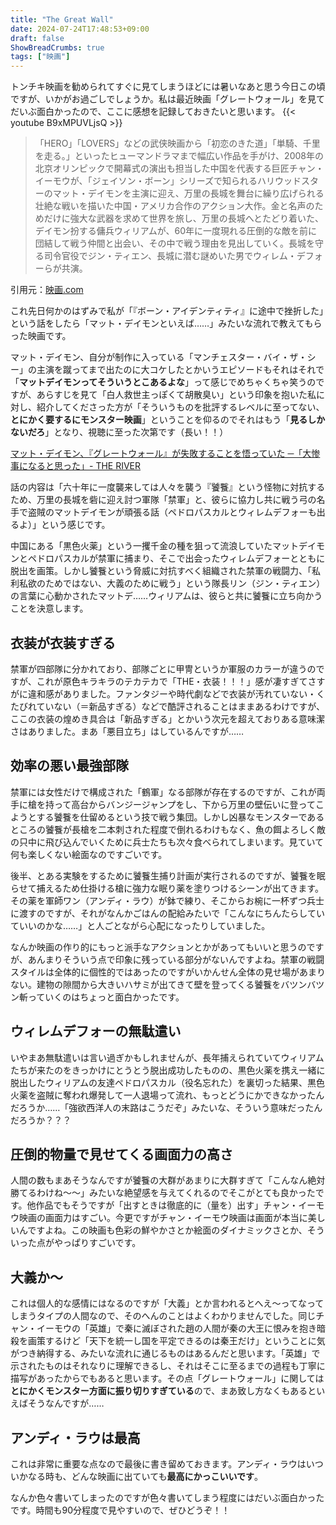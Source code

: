 ```yaml
---
title: "The Great Wall"
date: 2024-07-24T17:48:53+09:00
draft: false
ShowBreadCrumbs: true
tags: ["映画"]
---
```


トンチキ映画を勧められてすぐに見てしまうほどには暑いなあと思う今日この頃ですが、いかがお過ごしでしょうか。私は最近映画「グレートウォール」を見てだいぶ面白かったので、ここに感想を記録しておきたいと思います。
{{< youtube B9xMPUVLjsQ >}}


>「HERO」「LOVERS」などの武侠映画から「初恋のきた道」「単騎、千里を走る。」といったヒューマンドラマまで幅広い作品を手がけ、2008年の北京オリンピックで開幕式の演出も担当した中国を代表する巨匠チャン・イーモウが、「ジェイソン・ボーン」シリーズで知られるハリウッドスターのマット・デイモンを主演に迎え、万里の長城を舞台に繰り広げられる壮絶な戦いを描いた中国・アメリカ合作のアクション大作。金と名声のためだけに強大な武器を求めて世界を旅し、万里の長城へとたどり着いた、デイモン扮する傭兵ウィリアムが、60年に一度現れる圧倒的な敵を前に団結して戦う仲間と出会い、その中で戦う理由を見出していく。長城を守る司令官役でジン・ティエン、長城に潜む謎めいた男でウィレム・デフォーらが共演。

引用元：[映画.com](https://eiga.com/movie/86079/)


これ先日何かのはずみで私が「『ボーン・アイデンティティ』に途中で挫折した」という話をしたら「マット・デイモンといえば……」みたいな流れで教えてもらった映画です。

マット・デイモン、自分が制作に入っている「マンチェスター・バイ・ザ・シー」の主演を蹴ってまで出たのに大コケしたとかいうエピソードもそれはそれで「**マットデイモンってそういうとこあるよな**」って感じでめちゃくちゃ笑うのですが、あらすじを見て「白人救世主っぽくて胡散臭い」という印象を抱いた私に対し、紹介してくださった方が「そういうものを批評するレベルに至ってない、**とにかく要するにモンスター映画**」ということを仰るのでそれはもう「**見るしかないだろ**」となり、視聴に至った次第です（長い！！）

[マット・デイモン、『グレートウォール』が失敗することを悟っていた ─「大惨事になると思った」- THE RIVER](https://theriver.jp/great-wall-damon-disaster-knew/)

話の内容は「六十年に一度襲来しては人々を襲う『饕餮』という怪物に対抗するため、万里の長城を砦に迎え討つ軍隊「禁軍」と、彼らに協力し共に戦う弓の名手で盗賊のマットデイモンが頑張る話（ペドロパスカルとウィレムデフォーも出るよ）」という感じです。

中国にある「黒色火薬」という一攫千金の種を狙って流浪していたマットデイモンとペドロパスカルが禁軍に捕まり、そこで出会ったウィレムデフォーとともに脱出を画策。しかし饕餮という脅威に対抗すべく組織された禁軍の戦闘力、「私利私欲のためではない、大義のために戦う」という隊長リン（ジン・ティエン）の言葉に心動かされたマットデ……ウィリアムは、彼らと共に饕餮に立ち向かうことを決意します。

## 衣装が衣装すぎる

禁軍が四部隊に分かれており、部隊ごとに甲冑というか軍服のカラーが違うのですが、これが原色キラキラのテカテカで「THE・衣装！！！」感が凄すぎてさすがに違和感がありました。ファンタジーや時代劇などで衣装が汚れていない・くたびれていない（＝新品すぎる）などで酷評されることはままあるわけですが、ここの衣装の煌めき具合は「新品すぎる」とかいう次元を超えておりある意味潔さはありました。まあ「悪目立ち」はしているんですが……

## 効率の悪い最強部隊

禁軍には女性だけで構成された「鶴軍」なる部隊が存在するのですが、これが両手に槍を持って高台からバンジージャンプをし、下から万里の壁伝いに登ってこようとする饕餮を仕留めるという技で戦う集団。しかし凶暴なモンスターであるところの饕餮が長槍を二本刺された程度で倒れるわけもなく、魚の餌よろしく敵の只中に飛び込んでいくために兵士たちも次々食べられてしまいます。見ていて何も楽しくない絵面なのですごいです。

後半、とある実験をするために饕餮生捕り計画が実行されるのですが、饕餮を眠らせて捕えるため仕掛ける槍に強力な眠り薬を塗りつけるシーンが出てきます。その薬を軍師ワン（アンディ・ラウ）が鉢で練り、そこからお椀に一杯ずつ兵士に渡すのですが、それがなんかごはんの配給みたいで「こんなにちんたらしていていいのかな……」と人ごとながら心配になったりしていました。

なんか映画の作り的にもっと派手なアクションとかがあってもいいと思うのですが、あんまりそういう点で印象に残っている部分がないんですよね。禁軍の戦闘スタイルは全体的に個性的ではあったのですがいかんせん全体の見せ場があまりない。建物の隙間から大きいハサミが出てきて壁を登ってくる饕餮をバツンバツン斬っていくのはちょっと面白かったです。

## ウィレムデフォーの無駄遣い

いやまあ無駄遣いは言い過ぎかもしれませんが、長年捕えられていてウィリアムたちが来たのをきっかけにとうとう脱出成功したものの、黒色火薬を携え一緒に脱出したウィリアムの友達ペドロパスカル（役名忘れた）を裏切った結果、黒色火薬を盗賊に奪われ爆発して一人退場って流れ、もっとどうにかできなかったんだろうか……「強欲西洋人の末路はこうだぞ」みたいな、そういう意味だったんだろうか？？？

## 圧倒的物量で見せてくる画面力の高さ

人間の数もまあそうなんですが饕餮の大群があまりに大群すぎて「こんなん絶対勝てるわけね〜〜」みたいな絶望感を与えてくれるのでそこがとても良かったです。他作品でもそうですが「出すときは徹底的に（量を）出す」チャン・イーモウ映画の画面力はすごい。今更ですがチャン・イーモウ映画は画面が本当に美しいんですよね。この映画も色彩の鮮やかさとか絵面のダイナミックさとか、そういった点がやっぱりすごいです。

## 大義か〜

これは個人的な感情にはなるのですが「大義」とか言われるとへえ〜ってなってしまうタイプの人間なので、そのへんのことはよくわかりませんでした。同じチャン・イーモウの「英雄」で秦に滅ぼされた趙の人間が秦の大王に恨みを抱き暗殺を画策するけど「天下を統一し国を平定できるのは秦王だけ」ということに気がつき納得する、みたいな流れに通じるものはあるんだと思います。「英雄」で示されたものはそれなりに理解できるし、それはそこに至るまでの過程も丁寧に描写があったからでもあると思います。その点「グレートウォール」に関しては**とにかくモンスター方面に振り切りすぎている**ので、まあ致し方なくもあるといえばそうなんですが……

## アンディ・ラウは最高

これは非常に重要な点なので最後に書き留めておきます。アンディ・ラウはいついかなる時も、どんな映画に出ていても**最高にかっこいいです**。


なんか色々書いてしまったのですが色々書いてしまう程度にはだいぶ面白かったです。時間も90分程度で見やすいので、ぜひどうぞ！！

